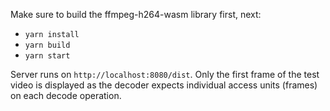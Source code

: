 Make sure to build the ffmpeg-h264-wasm library first, next:

- `yarn install`
- `yarn build`
- `yarn start`

Server runs on `http://localhost:8080/dist`. Only the first frame of the test video is displayed as the decoder expects
individual access units (frames) on each decode operation.
